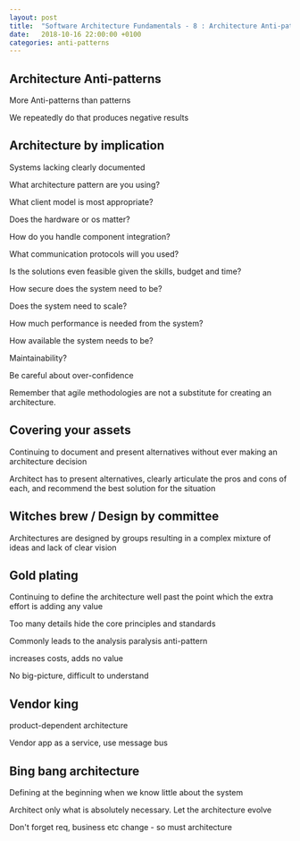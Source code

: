 ```yaml
---
layout: post
title:  "Software Architecture Fundamentals - 8 : Architecture Anti-patterns 1"
date:   2018-10-16 22:00:00 +0100
categories: anti-patterns
---
```


## Architecture Anti-patterns

More Anti-patterns than patterns

We repeatedly do that produces negative results

## Architecture by implication

Systems lacking clearly documented 

What architecture pattern are you using?

What client model is most appropriate?

Does the hardware or os matter?

How do you handle component integration?

What communication protocols will you used?

Is the solutions even feasible given the skills, budget and time?

How secure does the system need to be?

Does the system need to scale?

How much performance is needed from the system?

How available the system needs to be?

Maintainability?

Be careful about over-confidence

Remember that agile methodologies are not a substitute for creating an architecture.

## Covering your assets

Continuing to document and present alternatives without ever making an architecture decision

Architect has to present alternatives, clearly articulate the pros and cons of each, and recommend the best solution for the situation

## Witches brew / Design by committee

Architectures are designed by groups resulting in a complex mixture of ideas and lack of clear vision


## Gold plating

Continuing to define the architecture well past the point which the extra effort is adding any value

Too many details hide the core principles and standards

Commonly leads to the analysis paralysis anti-pattern 

increases costs, adds no value

No big-picture, difficult to understand

## Vendor king

product-dependent architecture 

Vendor app as a service, use message bus 


## Bing bang architecture

Defining at the beginning when we know little about the system

Architect only what is absolutely necessary. Let the architecture evolve

Don't forget req, business etc change - so must architecture









